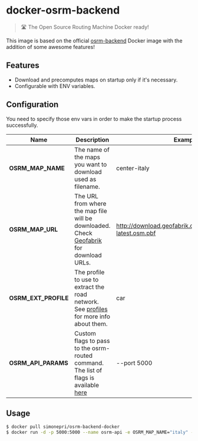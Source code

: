 # docker-osrm-backend
> 🛣 The Open Source Routing Machine Docker ready!

This image is based on the official [osrm-backend](https://hub.docker.com/r/osrm/osrm-backend/) Docker image with the addition of some awesome features!

## Features
* Download and precomputes maps on startup only if it's necessary.
* Configurable with ENV variables.

## Configuration
You need to specify those env vars in order to make the startup process successfully.

 Name | Description | Example
------|-------------|--------
**OSRM_MAP_NAME** | The name of the maps you want to download used as filename. | center-italy
**OSRM_MAP_URL** | The URL from where the map file will be downloaded. Check [Geofabrik](http://download.geofabrik.de/) for download URLs. | http://download.geofabrik.de/europe/italy/centro-latest.osm.pbf
**OSRM_EXT_PROFILE** | The profile to use to extract the road network. See [profiles](https://github.com/Project-OSRM/osrm-backend/wiki/Profiles) for more info about them. | car
**OSRM_API_PARAMS** | Custom flags to pass to the osrm-routed command. The list of flags is available [here](https://github.com/Project-OSRM/osrm-backend/blob/8aa93f32ccd02ed3cdde2429715cdc9366be87f3/features/options/routed/help.feature#L10) | --port 5000

## Usage
```bash
$ docker pull simonepri/osrm-backend-docker
$ docker run -d -p 5000:5000 --name osrm-api -e OSRM_MAP_NAME="italy" -e OSRM_MAP_URL="http://download.geofabrik.de/europe/italy/centro-latest.osm.pbf" -e OSRM_EXT_PROFILE="car" simonepri/osrm-backend-docker:latest
```
